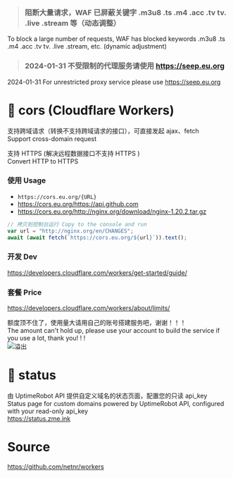 ﻿> ### 阻断大量请求，WAF 已屏蔽关键字 .m3u8 .ts .m4 .acc .tv tv. .live .stream 等（动态调整）
To block a large number of requests, WAF has blocked keywords .m3u8 .ts .m4 .acc .tv tv. .live .stream, etc. (dynamic adjustment)

> ### 2024-01-31 不受限制的代理服务请使用 https://seep.eu.org 
2024-01-31 For unrestricted proxy service please use https://seep.eu.org


# 🧡 cors (Cloudflare Workers)
支持跨域请求（转换不支持跨域请求的接口），可直接发起 ajax、fetch  
Support cross-domain request  

支持 HTTPS (解决远程数据接口不支持 HTTPS )  
Convert HTTP to HTTPS

### 使用 Usage
- `https://cors.eu.org/{URL}`
- <https://cors.eu.org/https://api.github.com>
- <https://cors.eu.org/http://nginx.org/download/nginx-1.20.2.tar.gz>

```js
// 拷贝到控制台运行 Copy to the console and run
var url = "http://nginx.org/en/CHANGES";
await (await fetch(`https://cors.eu.org/${url}`)).text();
```

### 开发 Dev
https://developers.cloudflare.com/workers/get-started/guide/

### 套餐 Price
https://developers.cloudflare.com/workers/about/limits/

额度顶不住了，使用量大请用自己的账号搭建服务吧，谢谢！！！  
The amount can't hold up, please use your account to build the service if you use a lot, thank you! ! !  
![溢出](https://gs.zme.ink/2019/11/03/0752457693.png)


# 🧡 status
由 UptimeRobot API 提供自定义域名的状态页面，配置您的只读 api_key  
Status page for custom domains powered by UptimeRobot API, configured with your read-only api_key  
https://status.zme.ink

# Source
<https://github.com/netnr/workers>